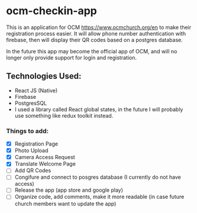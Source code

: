 # ocm-checkin-app
This is an application for OCM <https://www.ocmchurch.org/en> to make their registration process easier. It will allow phone number authentication with firebase, then will display their QR codes based on a postgres database. 

In the future this app may become the official app of OCM, and will no longer only provide support for login and registration.

## Technologies Used: 
- React JS (Native)
- Firebase
- PostgresSQL
- I used a library called React global states, in the future I will probably use something like redux toolkit instead.


### Things to add:
- [x] Registration Page
- [x] Photo Upload
- [x] Camera Access Request
- [x] Translate Welcome Page
- [ ] Add QR Codes
- [ ] Congifure and connect to posgres database (I currently do not have access)
- [ ] Release the app (app store and google play)
- [ ] Organize code, add comments, make it more readable (in case future church members want to update the app)
